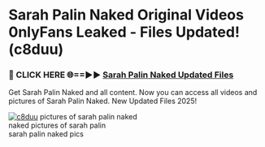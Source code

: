# Sarah Palin Naked Original Videos 0nlyFans Leaked - Files Updated! (c8duu)

<h3>🔴 CLICK HERE 🌐==►► <a href="https://tinyurl.com/up5wt9bj" rel="nofollow">Sarah Palin Naked Updated Files</a></h3>

Get Sarah Palin Naked and all content. Now you can access all videos and pictures of Sarah Palin Naked. New Updated Files 2025!

[![c8duu](https://i.imgur.com/ABiUzMV.gif)](https://tinyurl.com/up5wt9bj)
pictures of sarah palin naked<br>
naked pictures of sarah palin<br>
sarah palin naked pics